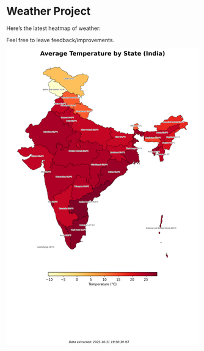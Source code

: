 # Weather Project

Here’s the latest heatmap of weather:

Feel free to leave feedback/improvements.

![India Heatmap](docs/assets/india_heatmap.png?v=04C5B0)

